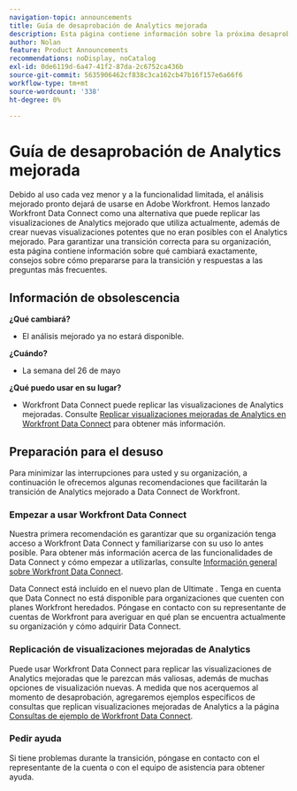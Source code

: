 ```yaml
---
navigation-topic: announcements
title: Guía de desaprobación de Analytics mejorada
description: Esta página contiene información sobre la próxima desaprobación de Enhanced Analytics.
author: Nolan
feature: Product Announcements
recommendations: noDisplay, noCatalog
exl-id: 0de6119d-6a47-41f2-87da-2c6752ca436b
source-git-commit: 5635906462cf838c3ca162cb47b16f157e6a66f6
workflow-type: tm+mt
source-wordcount: '338'
ht-degree: 0%

---
```


# Guía de desaprobación de Analytics mejorada

Debido al uso cada vez menor y a la funcionalidad limitada, el análisis mejorado pronto dejará de usarse en Adobe Workfront. Hemos lanzado Workfront Data Connect como una alternativa que puede replicar las visualizaciones de Analytics mejorado que utiliza actualmente, además de crear nuevas visualizaciones potentes que no eran posibles con el Analytics mejorado. Para garantizar una transición correcta para su organización, esta página contiene información sobre qué cambiará exactamente, consejos sobre cómo prepararse para la transición y respuestas a las preguntas más frecuentes.

## Información de obsolescencia

**¿Qué cambiará?**

* El análisis mejorado ya no estará disponible.

**¿Cuándo?**

* La semana del 26 de mayo

**¿Qué puedo usar en su lugar?**

* Workfront Data Connect puede replicar las visualizaciones de Analytics mejoradas. Consulte [Replicar visualizaciones mejoradas de Analytics en Workfront Data Connect](#replicate-enhanced-analytics-visualizations-in-workfront-data-connect) para obtener más información.

## Preparación para el desuso

Para minimizar las interrupciones para usted y su organización, a continuación le ofrecemos algunas recomendaciones que facilitarán la transición de Analytics mejorado a Data Connect de Workfront.

### Empezar a usar Workfront Data Connect

Nuestra primera recomendación es garantizar que su organización tenga acceso a Workfront Data Connect y familiarizarse con su uso lo antes posible. Para obtener más información acerca de las funcionalidades de Data Connect y cómo empezar a utilizarlas, consulte [Información general sobre Workfront Data Connect](/help/quicksilver/reports-and-dashboards/data-lake/data-lake-overview.md).

Data Connect está incluido en el nuevo plan de Ultimate <!--, and can be purchased as an add-on to the new Select and Prime plans-->. Tenga en cuenta que Data Connect no está disponible para organizaciones que cuenten con planes Workfront heredados. Póngase en contacto con su representante de cuentas de Workfront para averiguar en qué plan se encuentra actualmente su organización y cómo adquirir Data Connect.

### Replicación de visualizaciones mejoradas de Analytics

Puede usar Workfront Data Connect para replicar las visualizaciones de Analytics mejoradas que le parezcan más valiosas, además de muchas opciones de visualización nuevas. A medida que nos acerquemos al momento de desaprobación, agregaremos ejemplos específicos de consultas que replican visualizaciones mejoradas de Analytics a la página [Consultas de ejemplo de Workfront Data Connect](/help/quicksilver/reports-and-dashboards/data-lake/basic-query-examples.md).

### Pedir ayuda

Si tiene problemas durante la transición, póngase en contacto con el representante de la cuenta o con el equipo de asistencia para obtener ayuda.

<!--
## FAQ

+++ Will I be able to continue using Enhanced Analytics after the deprecation?

No, it will be completely removed from the application.
+++

+++ What do I do if my organization is on a legacy Workfront plan but I want to use Data Connect?

Contact your account representative about moving to one of the new Workfront plans.
+++
-->
